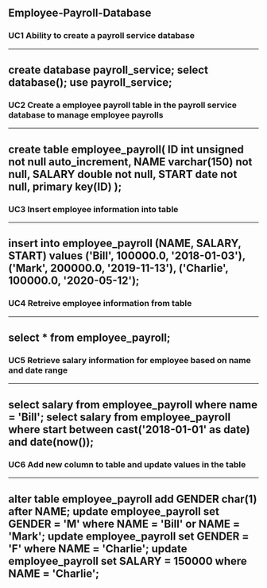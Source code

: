 ## Employee-Payroll-Database 

### UC1 Ability to create a payroll service database
---
create database payroll_service;
select database();
use payroll_service;
---

### UC2 Create a employee payroll table in the payroll service database to manage employee payrolls
---
create table employee_payroll(
	ID int unsigned not null auto_increment,
    	NAME varchar(150) not null,
    	SALARY double not null,
    	START date not null,
    	primary key(ID)
     	);
---
### UC3 Insert employee information into table
---
insert into employee_payroll (NAME, SALARY, START) values 
	('Bill', 100000.0, '2018-01-03'),
	('Mark', 200000.0, '2019-11-13'),
	('Charlie', 100000.0, '2020-05-12');
---
### UC4 Retreive employee information from table
---
select * from employee_payroll;
---
### UC5 Retrieve salary information for employee based on name and date range
---
select salary from employee_payroll where name = 'Bill';
select salary from employee_payroll where
	start between cast('2018-01-01' as date) and date(now());
---
### UC6 Add new column to table and update values in the table
---
alter table employee_payroll
	add GENDER char(1)
	after NAME;
update employee_payroll set GENDER = 'M'
	where NAME = 'Bill' or NAME = 'Mark';
update employee_payroll set GENDER = 'F'
	where NAME = 'Charlie';
update employee_payroll set SALARY = 150000
where NAME = 'Charlie';
---